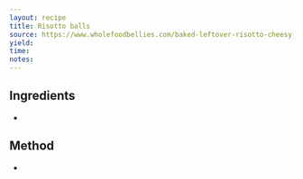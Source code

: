 ```yaml
---
layout: recipe
title: Risotto balls
source: https://www.wholefoodbellies.com/baked-leftover-risotto-cheesy-rice-balls-arancini/
yield: 
time: 
notes: 
---
```


## Ingredients
- 

## Method
- 
